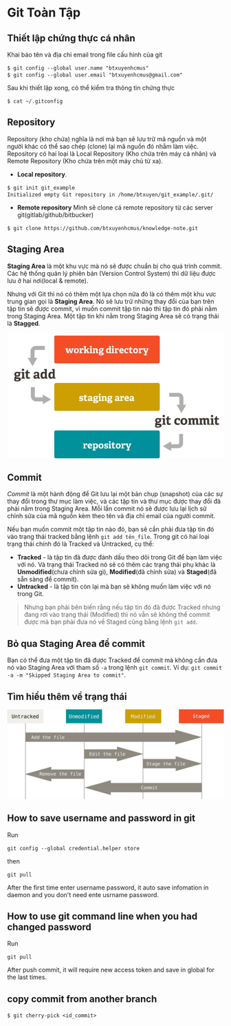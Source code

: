 # Git Toàn Tập
## Thiết lập chứng thực cá nhân
Khai báo tên và địa chỉ email trong file cấu hình của git
```
$ git config --global user.name "btxuyenhcmus"
$ git config --global user.email "btxuyenhcmus@gmail.com"
```
Sau khi thiết lập xong, có thể kiểm tra thông tin chứng thực
```
$ cat ~/.gitconfig
```
## Repository
Repository (kho chứa) nghĩa là nơi mà bạn sẽ lưu trữ mã nguồn và một người khác có thể sao chép (clone) lại mã nguồn đó nhằm làm việc. Repository có hai loại là Local Repository (Kho chứa trên máy cá nhân) và Remote Repository (Kho chứa trên một máy chủ từ xa).

- **Local repository**.
```
$ git init git_example
Initialized empty Git repository in /home/btxuyen/git_example/.git/
```
- **Remote repository**
Mình sẽ clone cá remote repository từ các server git(gitlab/github/bitbucker)
```
$ git clone https://github.com/btxuyenhcmus/knowledge-note.git
```

## Staging Area
**Staging Area** là một khu vực mà nó sẽ được chuẩn bị cho quá trình commit. Các hệ thống quản lý phiên bản (Version Control System) thì dữ liệu được lưu ở hai nơi(local & remote).

Nhưng với Git thì nó có thêm một lựa chọn nữa đó là có thêm một khu vưc trung gian gọi là **Staging Area**. Nó sẽ lưu trữ những thay đổi của bạn trên tập tin sẽ được commit, vì muốn commit tập tin nào thì tập tin đó phải nằm trong Staging Area. Một tập tin khi nằm trong Staging Area sẽ có trạng thái là **Stagged**.

![staging_area](./src/static/git-staging-area.png.webp)

## Commit
*Commit* là một hành động để Git lưu lại một bản chụp (snapshot) của các sự thay đổi trong thư mục làm việc, và các tập tin và thư mục được thay đổi đã phải nằm trong Staging Area. Mỗi lần commit nó sẽ được lưu lại lịch sử chỉnh sửa của mã nguồn kèm theo tên và địa chỉ email của người commit.

Nếu bạn muốn commit một tập tin nào đó, bạn sẽ cần phải đưa tập tin đó vào trạng thái tracked bằng lệnh `git add tên_file`. Trong git có hai loại trạng thái chính đó là Tracked và Untracked, cụ thể:
- **Tracked** - là tập tin đã được đánh dấu theo dõi trong Git để bạn làm việc với nó. Và trạng thái Tracked nó sẽ có thêm các trạng thái phụ khác là **Unmodified**(chưa chỉnh sửa gì), **Modified**(đã chỉnh sửa) và **Staged**(đã sẵn sàng để commit).
- **Untracked** - là tập tin còn lại mà bạn sẽ không muốn làm việc với nó trong Git.
> Nhưng bạn phải bên biến rằng nếu tập tin đó đã được Tracked nhưng đang rơi vào trạng thái (Modified) thì nó vẫn sẽ không thể commit được mà bạn phải đưa nó về Staged cũng bằng lệnh `git add`.

## Bỏ qua Staging Area để commit
Bạn có thể đưa một tập tin đã được Tracked để commit mà không cần đưa nó vào Staging Area với tham số  `-a` trong lệnh `git commit`. Ví dụ: `git commit -a -m "Skipped Staging Area to commit"`.

## Tìm hiểu thêm về trạng thái
![git-lifecicle](./src/static/git-lifecycle.webp)

## How to save username and password in git
Run
```
git config --global credential.helper store
```
then
```
git pull
```
After the first time enter username password, it auto save infomation in daemon and you don't need ente usrname password.

## How to use git command line when you had changed password
Run
```
git pull
```
After push commit, it will require new access token and save in global for the last times.

## copy commit from another branch
```
$ git cherry-pick <id_commit>
```